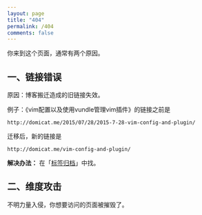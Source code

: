 ```yaml
---
layout: page
title: "404"
permalink: /404
comments: false
---
```


你来到这个页面，通常有两个原因。

## 一、链接错误

原因：博客搬迁造成的旧链接失效。

例子：《vim配置以及使用vundle管理vim插件》的链接之前是

```
http://domicat.me/2015/07/28/2015-7-28-vim-config-and-plugin/
```

迁移后，新的链接是

```
http://domicat.me/vim-config-and-plugin/
```


**解决办法：** 在「[标签归档](/tags/)」中找。

## 二、维度攻击

不明力量入侵，你想要访问的页面被摧毁了。
